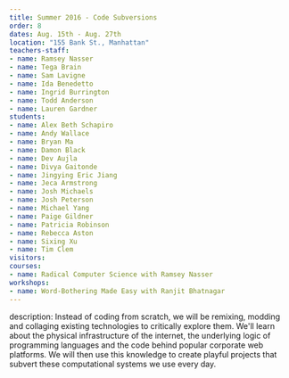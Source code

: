 ```yaml
---
title: Summer 2016 - Code Subversions
order: 8
dates: Aug. 15th - Aug. 27th
location: "155 Bank St., Manhattan"
teachers-staff:
- name: Ramsey Nasser
- name: Tega Brain
- name: Sam Lavigne
- name: Ida Benedetto
- name: Ingrid Burrington
- name: Todd Anderson
- name: Lauren Gardner
students: 
- name: Alex Beth Schapiro
- name: Andy Wallace
- name: Bryan Ma
- name: Damon Black
- name: Dev Aujla
- name: Divya Gaitonde
- name: Jingying Eric Jiang
- name: Jeca Armstrong
- name: Josh Michaels
- name: Josh Peterson
- name: Michael Yang
- name: Paige Gildner
- name: Patricia Robinson
- name: Rebecca Aston
- name: Sixing Xu
- name: Tim Clem
visitors:
courses:
- name: Radical Computer Science with Ramsey Nasser
workshops:
- name: Word-Bothering Made Easy with Ranjit Bhatnagar
---
```

description: Instead of coding from scratch, we will be remixing, modding and collaging existing technologies to critically explore them. We'll learn about the physical infrastructure of the internet, the underlying logic of programming languages and the code behind popular corporate web platforms. We will then use this knowledge to create playful projects that subvert these computational systems we use every day.